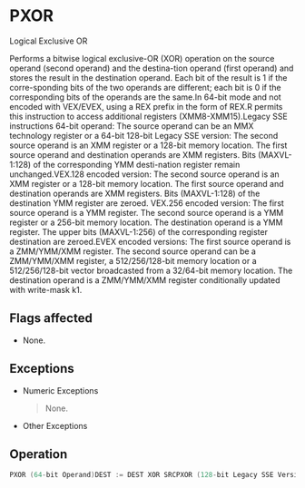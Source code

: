 # PXOR

Logical Exclusive OR

Performs a bitwise logical exclusive-OR (XOR) operation on the source operand (second operand) and the destina-tion operand (first operand) and stores the result in the destination operand.
Each bit of the result is 1 if the corre-sponding bits of the two operands are different; each bit is 0 if the corresponding bits of the operands are the same.In 64-bit mode and not encoded with VEX/EVEX, using a REX prefix in the form of REX.R permits this instruction to access additional registers (XMM8-XMM15).Legacy SSE instructions 64-bit operand: The source operand can be an MMX technology register or a 64-bit 128-bit Legacy SSE version: The second source operand is an XMM register or a 128-bit memory location.
The first source operand and destination operands are XMM registers.
Bits (MAXVL-1:128) of the corresponding YMM desti-nation register remain unchanged.VEX.128 encoded version: The second source operand is an XMM register or a 128-bit memory location.
The first source operand and destination operands are XMM registers.
Bits (MAXVL-1:128) of the destination YMM register are zeroed.
VEX.256 encoded version: The first source operand is a YMM register.
The second source operand is a YMM register or a 256-bit memory location.
The destination operand is a YMM register.
The upper bits (MAXVL-1:256) of the corresponding register destination are zeroed.EVEX encoded versions: The first source operand is a ZMM/YMM/XMM register.
The second source operand can be a ZMM/YMM/XMM register, a 512/256/128-bit memory location or a 512/256/128-bit vector broadcasted from a 32/64-bit memory location.
The destination operand is a ZMM/YMM/XMM register conditionally updated with write-mask k1.

## Flags affected

- None.

## Exceptions

- Numeric Exceptions
  > None.
- Other Exceptions

## Operation

```C
PXOR (64-bit Operand)DEST := DEST XOR SRCPXOR (128-bit Legacy SSE Version)DEST := DEST XOR SRCDEST[MAXVL-1:128] (Unmodified)VPXOR (VEX.128 Encoded Version)DEST := SRC1 XOR SRC2DEST[MAXVL-1:128] := 0VPXOR (VEX.256 Encoded Version)DEST := SRC1 XOR SRC2DEST[MAXVL-1:256] := 0VPXORD (EVEX Encoded Versions) (KL, VL) = (4, 128), (8, 256), (16, 512)FOR j := 0 TO KL-1i := j * 32IF k1[j] OR *no writemask* THENIF (EVEX.b = 1) AND (SRC2 *is memory*)THEN DEST[i+31:i] := SRC1[i+31:i] BITWISE XOR SRC2[31:0]ELSE DEST[i+31:i] := SRC1[i+31:i] BITWISE XOR SRC2[i+31:i]FI;ELSE IF *merging-masking*; merging-maskingTHEN *DEST[31:0] remains unchanged*ELSE ; zeroing-maskingDEST[31:0] := 0FI;FI;VPXORQ (EVEX Encoded Versions) (KL, VL) = (2, 128), (4, 256), (8, 512)FOR j := 0 TO KL-1i := j * 64IF k1[j] OR *no writemask* THENIF (EVEX.b = 1) AND (SRC2 *is memory*)THEN DEST[i+63:i] := SRC1[i+63:i] BITWISE XOR SRC2[63:0]ELSE DEST[i+63:i] := SRC1[i+63:i] BITWISE XOR SRC2[i+63:i]FI;ELSE IF *merging-masking*; merging-maskingTHEN *DEST[63:0] remains unchanged*ELSE ; zeroing-maskingDEST[63:0] := 0FI;FI;ENDFOR;DEST[MAXVL-1:VL] := 0Intel C/C++ Compiler Intrinsic EquivalentVPXORD __m512i _mm512_xor_epi32(__m512i a, __m512i b)VPXORD __m512i _mm512_mask_xor_epi32(__m512i s, __mmask16 m, __m512i a, __m512i b)VPXORD __m512i _mm512_maskz_xor_epi32( __mmask16 m, __m512i a, __m512i b)VPXORD __m256i _mm256_xor_epi32(__m256i a, __m256i b)VPXORD __m256i _mm256_mask_xor_epi32(__m256i s, __mmask8 m, __m256i a, __m256i b)VPXORD __m256i _mm256_maskz_xor_epi32( __mmask8 m, __m256i a, __m256i b)VPXORD __m128i _mm_xor_epi32(__m128i a, __m128i b)VPXORD __m128i _mm_mask_xor_epi32(__m128i s, __mmask8 m, __m128i a, __m128i b)VPXORD __m128i _mm_maskz_xor_epi32( __mmask16 m, __m128i a, __m128i b)VPXORQ __m512i _mm512_xor_epi64( __m512i a, __m512i b);VPXORQ __m512i _mm512_mask_xor_epi64(__m512i s, __mmask8 m, __m512i a, __m512i b);VPXORQ __m512i _mm512_maskz_xor_epi64(__mmask8 m, __m512i a, __m512i b);VPXORQ __m256i _mm256_xor_epi64( __m256i a, __m256i b);VPXORQ __m256i _mm256_mask_xor_epi64(__m256i s, __mmask8 m, __m256i a, __m256i b);VPXORQ __m256i _mm256_maskz_xor_epi64(__mmask8 m, __m256i a, __m256i b);VPXORQ __m128i _mm_xor_epi64( __m128i a, __m128i b);VPXORQ __m128i _mm_mask_xor_epi64(__m128i s, __mmask8 m, __m128i a, __m128i b);VPXORQ __m128i _mm_maskz_xor_epi64(__mmask8 m, __m128i a, __m128i b);PXOR:__m64 _mm_xor_si64 (__m64 m1, __m64 m2)(V)PXOR:__m128i _mm_xor_si128 ( __m128i a, __m128i b)VPXOR:__m256i _mm256_xor_si256 ( __m256i a, __m256i b)
```
